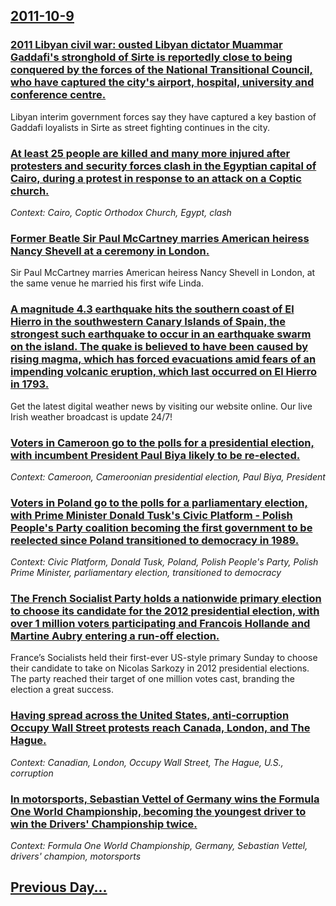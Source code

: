 ## [2011-10-9](/news/2011/10/9/index.md)

### [2011 Libyan civil war: ousted Libyan dictator Muammar Gaddafi's stronghold of Sirte is reportedly close to being conquered by the forces of the National Transitional Council, who have captured the city's airport, hospital, university and conference centre. ](/news/2011/10/9/2011-libyan-civil-war-ousted-libyan-dictator-muammar-gaddafi-s-stronghold-of-sirte-is-reportedly-close-to-being-conquered-by-the-forces-of.md)
Libyan interim government forces say they have captured a key bastion of Gaddafi loyalists in Sirte as street fighting continues in the city.

### [At least 25 people are killed and many more injured after protesters and security forces clash in the Egyptian capital of Cairo, during a protest in response to an attack on a Coptic church. ](/news/2011/10/9/at-least-25-people-are-killed-and-many-more-injured-after-protesters-and-security-forces-clash-in-the-egyptian-capital-of-cairo-during-a-pr.md)
_Context: Cairo, Coptic Orthodox Church, Egypt, clash_

### [Former Beatle Sir Paul McCartney marries American heiress Nancy Shevell at a ceremony in London. ](/news/2011/10/9/former-beatle-sir-paul-mccartney-marries-american-heiress-nancy-shevell-at-a-ceremony-in-london.md)
Sir Paul McCartney marries American heiress Nancy Shevell in London, at the same venue he married his first wife Linda.

### [A magnitude 4.3 earthquake hits the southern coast of El Hierro in the southwestern Canary Islands of Spain, the strongest such earthquake to occur in an earthquake swarm on the island. The quake is believed to have been caused by rising magma, which has forced evacuations amid fears of an impending volcanic eruption, which last occurred on El Hierro in 1793. ](/news/2011/10/9/a-magnitude-4-3-earthquake-hits-the-southern-coast-of-el-hierro-in-the-southwestern-canary-islands-of-spain-the-strongest-such-earthquake-t.md)
Get the latest digital weather news by visiting our website online. Our live Irish weather broadcast is update 24/7!

### [Voters in Cameroon go to the polls for a presidential election, with incumbent President Paul Biya likely to be re-elected. ](/news/2011/10/9/voters-in-cameroon-go-to-the-polls-for-a-presidential-election-with-incumbent-president-paul-biya-likely-to-be-re-elected.md)
_Context: Cameroon, Cameroonian presidential election, Paul Biya, President_

### [Voters in Poland go to the polls for a parliamentary election, with Prime Minister Donald Tusk's Civic Platform - Polish People's Party coalition becoming the first government to be reelected since Poland transitioned to democracy in 1989. ](/news/2011/10/9/voters-in-poland-go-to-the-polls-for-a-parliamentary-election-with-prime-minister-donald-tusk-s-civic-platform-a-polish-people-s-party-co.md)
_Context: Civic Platform, Donald Tusk, Poland, Polish People's Party, Polish Prime Minister, parliamentary election, transitioned to democracy_

### [The French Socialist Party holds a nationwide primary election to choose its candidate for the 2012 presidential election, with over 1 million voters participating and Francois Hollande and Martine Aubry entering a run-off election. ](/news/2011/10/9/the-french-socialist-party-holds-a-nationwide-primary-election-to-choose-its-candidate-for-the-2012-presidential-election-with-over-1-milli.md)
France&#x2019;s&#x20;Socialists&#x20;held&#x20;their&#x20;first-ever&#x20;US-style&#x20;primary&#x20;Sunday&#x20;to&#x20;choose&#x20;their&#x20;candidate&#x20;to&#x20;take&#x20;on&#x20;Nicolas&#x20;Sarkozy&#x20;in&#x20;2012&#x20;presidential&#x20;elections.&#x20;The&#x20;party&#x20;reached&#x20;their&#x20;target&#x20;of&#x20;one&#x20;million&#x20;votes&#x20;cast,&#x20;branding&#x20;the&#x20;election&#x20;a&#x20;great&#x20;success.

### [Having spread across the United States, anti-corruption Occupy Wall Street protests reach Canada, London, and The Hague. ](/news/2011/10/9/having-spread-across-the-united-states-anti-corruption-occupy-wall-street-protests-reach-canada-london-and-the-hague.md)
_Context: Canadian, London, Occupy Wall Street, The Hague, U.S., corruption_

### [In motorsports, Sebastian Vettel of Germany wins the Formula One World Championship, becoming the youngest driver to win the Drivers' Championship twice. ](/news/2011/10/9/in-motorsports-sebastian-vettel-of-germany-wins-the-formula-one-world-championship-becoming-the-youngest-driver-to-win-the-drivers-champi.md)
_Context: Formula One World Championship, Germany, Sebastian Vettel, drivers' champion, motorsports_

## [Previous Day...](/news/2011/10/8/index.md)

